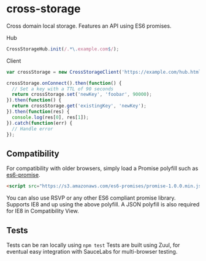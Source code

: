 # cross-storage

Cross domain local storage. Features an API using ES6 promises.

Hub

``` javascript
CrossStorageHub.init(/.*\.example.com$/);
```

Client

``` javascript
var crossStorage = new CrossStorageClient('https://example.com/hub.html');

crossStorage.onConnect().then(function() {
  // Set a key with a TTL of 90 seconds
  return crossStorage.set('newKey', 'foobar', 90000);
}).then(function() {
  return crossStorage.get('existingKey', 'newKey');
}).then(function(res) {
  console.log(res[0], res[1]);
}).catch(function(err) {
  // Handle error
});
```

## Compatibility

For compatibility with older browsers, simply load a Promise polyfill such as
[es6-promise](https://github.com/jakearchibald/es6-promise).

``` html
<script src="https://s3.amazonaws.com/es6-promises/promise-1.0.0.min.js"></script>
```

You can also use RSVP or any other ES6 compliant promise library. Supports IE8
and up using the above polyfill. A JSON polyfill is also required
for IE8 in Compatibility View.

## Tests

Tests can be ran locally using `npm test` Tests are built using Zuul, for
eventual easy integration with SauceLabs for multi-browser testing.
